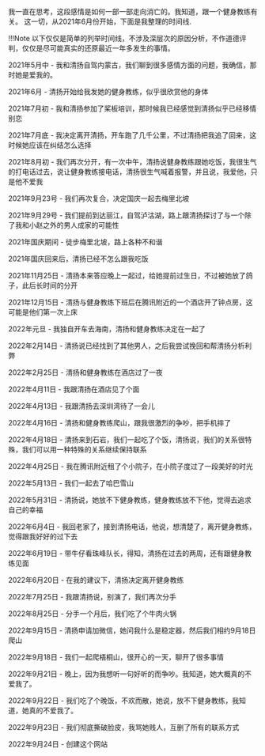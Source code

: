 我一直在思考，这段感情是如何一部一部走向消亡的。我知道，跟一个健身教练有关。
这一切，从2021年6月份开始，下面是我整理的时间线.

!!!Note
    以下仅仅是简单的列举时间线，不涉及深层次的原因分析，不作道德评判，仅仅是尽可能真实的还原最近一年多发生的事情。

2021年5月中 - 我和清扬自驾内蒙古，我们聊到很多感情方面的问题，我确信，那时她是爱我的。

2021年6月 - 清扬开始给我发她的健身教练，似乎很欣赏他的身体

2021年7月初 - 我和清扬参加了桨板培训，那时候我已经感觉到清扬似乎已经移情别恋

2021年7月底 - 我决定离开清扬，开车跑了几千公里，不过清扬把我追了回来，这时候她应该在纠结怎么选择

2021年8月初 - 我们再次分开，有一次中午，清扬说健身教练跟她吃饭，我很生气的打电话过去，说让健身教练接电话，清扬很生气喊着报警，并且说，我爱他，只是他不爱我

2021年9月23号 - 我们再次复合，决定国庆一起去梅里北坡

2021年9月29号 - 我们提前到达丽江，自驾泸沽湖，路上跟清扬探讨了与一个除了我和小赵之外的男人成家的可能性

2021年国庆期间 - 徒步梅里北坡，路上各种不和谐

2021年国庆回来后，清扬已经不怎么跟我吃饭

2021年11月25日 - 清扬本来答应晚上一起过，给她提前过生日，不过被她放了鸽子，此后长时间的分开

2021年12月15日 - 清扬与健身教练下班后在腾讯附近的一个酒店开了钟点房，这可能是他们第一次上床

2022年元旦 - 我独自开车去海南，清扬和健身教练决定在一起了

2022年2月14日 - 清扬说已经找到了其他男人，之后我尝试挽回和帮清扬分析利弊

2022年2月25日 - 清扬和健身教练在酒店过了一夜

2022年4月11日 - 我跟清扬在酒店见了个面

2022年4月13日 - 我跟清扬去深圳湾待了一会儿

2022年4月16日 - 清扬和健身教练爬山，跟我很激烈的争吵，把手机摔了

2022年4月18日 - 清扬来到石岩，我们一起吃了个饭，清扬说，我们的关系很特殊，我们可以用一种特殊的关系继续保持联系

2022年4月25日 - 我在腾讯附近租了个小院子，在小院子度过了一段美好的时光

2022年5月13日 - 我们一起去了哈巴雪山

2022年5月31日 - 清扬说，她放不下健身教练，健身教练放不下他，觉得去追求自己的幸福

2022年6月4日 - 我回老家了，接到清扬电话，他说，想清楚了，离开健身教练，觉得跟我好好的过下去

2022年6月19日 - 带牛仔看珠峰队长，得知，清扬在过去的两周，还有跟健身教练见面

2022年6月20日 - 在我的建议下，清扬决定离开健身教练

2022年7月25日 - 我跟清扬说，别演了，我们再次分手

2022年8月25日 - 分手一个月后，我们吃了个牛肉火锅

2022年9月15日 - 清扬申请加微信，她问我什么是稳定器，然后我们相约9月18日爬山

2022年9月18日 - 我们一起爬梧桐山，很开心的一天，聊开了很多事情

2022年9月21日 - 晚上，因为我想听一句好听的而争吵。我知道，她大概真的不爱我了。

2022年9月22日 - 我们吃了个晚饭，不欢而散，她说，放不下健身教练，我知道，她真的不爱我了。

2022年9月23日 - 我们彻底撕破脸皮，我骂她贱人，互删了所有的联系方式

2022年9月24日 - 创建这个网站